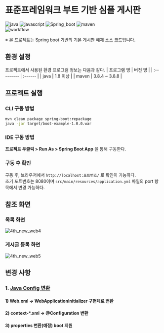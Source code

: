 # 표준프레임워크 부트 기반 심플 게시판

![java](https://img.shields.io/badge/java-007396?style=for-the-badge&logo=JAVA&logoColor=white)
![javascript](https://img.shields.io/badge/javascript-F7DF1E?style=for-the-badge&logo=javascript&logoColor=black)
![Spring_boot](https://img.shields.io/badge/Spring_Boot-F2F4F9?style=for-the-badge&logo=spring-boot)
![maven](https://img.shields.io/badge/Maven-C71A36?style=for-the-badge&logo=apache-maven&logoColor=white)  
![workflow](https://github.com/eGovFramework/egovframe-boot-sample-java-config/actions/workflows/maven.yml/badge.svg)

※ 본 프로젝트는 Spring boot 기반의 기본 게시판 예제 소스 코드입니다.  

## 환경 설정

프로젝트에서 사용된 환경 프로그램 정보는 다음과 같다.
| 프로그램 명 | 버전 명 |
| :--------- | :------ |
| java | 1.8 이상 |
| maven | 3.8.4 ~ 3.8.8 |

## 프로젝트 실행

### CLI 구동 방법

```bash
mvn clean package spring-boot:repackage
java -jar target/boot-example-1.0.0.war
```

### IDE 구동 방법

__프로젝트 우클릭 > Run As > Spring Boot App__ 을 통해 구동한다.

### 구동 후 확인

구동 후, 브라우저에서 `http://localhost:포트번호/` 로 확인이 가능하다.  
초기 포트번호는 8080이며 `src/main/resources/application.yml` 파일의 port 항목에서 변경 가능하다.

## 참조 화면

### 목록 화면

![4th_new_web4](https://user-images.githubusercontent.com/3771788/229034000-be8e116b-01ec-4a13-ab17-4c8e85956f8a.jpg)

### 게시글 등록 화면

![4th_new_web5](https://user-images.githubusercontent.com/3771788/229034017-68edf6c3-aeee-441c-bff8-9405626a277c.jpg)

## 변경 사항

### 1. [Java Config 변환](./Docs/java-config-convert.md)

#### 1) Web.xml -> WebApplicationInitializer 구현체로 변환

#### 2) context-\*.xml -> @Configuration 변환

#### 3) properties 변환(예정) boot 지원

